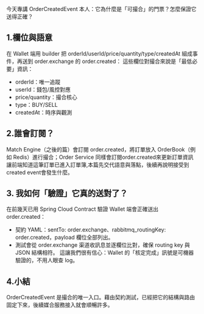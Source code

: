 今天專講 OrderCreatedEvent 本人：它為什麼是「可撮合」的門票？怎麼保證它送得正確？
## 1.欄位與語意
在 Wallet 端用 builder 把 orderId/userId/price/quantity/type/createdAt 組成事件，再送到 order.exchange 的 order.created：
這些欄位對撮合來說是「最低必要」資訊：
- orderId：唯一追蹤
- userId：錢包/風控對應
- price/quantity：撮合核心
- type：BUY/SELL
- createdAt：時序與觀測
## 2.誰會訂閱？
Match Engine（之後的篇）會訂閱 order.created，將訂單放入 OrderBook（例如 Redis）進行撮合；Order Service 同樣會訂閱order.created來更新訂單資訊讓前端知道這筆訂單已進入訂單簿,本篇先交代語意與落點，後續再說明接受到created event會發生什麼。
## 3. 我如何「驗證」它真的送對了？
在前幾天已用 Spring Cloud Contract 驗證 Wallet 端會正確送出 order.created：
- 契約 YAML：sentTo: order.exchange、rabbitmq_routingKey: order.created，payload 欄位全部列出。
- 測試會從 order.exchange 渠道收訊息並逐欄位比對，確保 routing key 與 JSON 結構相符。 
這讓我們很有信心：Wallet 的「核定完成」訊號是可機器驗證的，不用人眼查 log。
## 4.小結
OrderCreatedEvent 是撮合的唯一入口。藉由契約測試，已經把它的結構與路由固定下來，後續媒合服務接入就會順暢許多。

